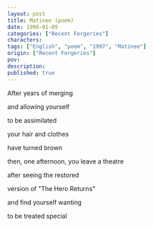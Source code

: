 ```yaml
---
layout: post
title: Matinee (poem)
date: 1998-01-05
categories: ["Recent Forgeries"]
characters: 
tags: ["English", "poem", "1997", "Matinee"]
origin: ["Recent Forgeries"]
pov: 
description: 
published: true
---
```


After years of merging

and allowing yourself

to be assimilated

your hair and clothes

have turned brown

then, one afternoon, you leave a theatre

after seeing the restored

version of "The Hero Returns"

and find yourself wanting

to be treated special
